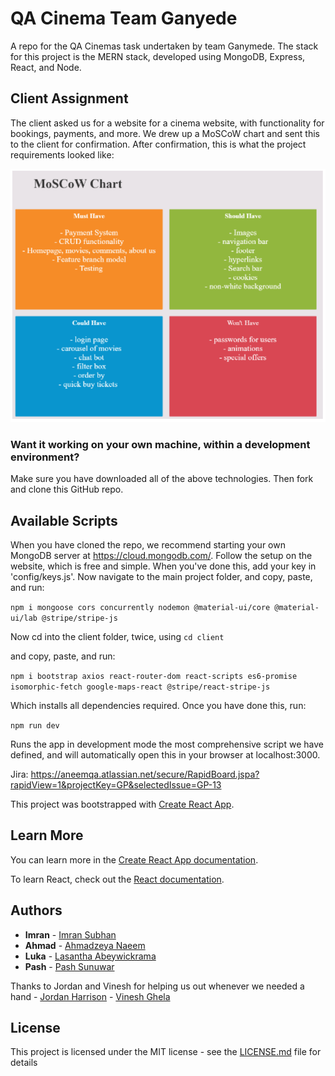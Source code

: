 # QA Cinema Team Ganyede 

A repo for the QA Cinemas task undertaken by team Ganymede. The stack for this project is the MERN stack, developed using MongoDB, Express, React, and Node.

## Client Assignment

The client asked us for a website for a cinema website, with functionality for bookings, payments, and more. We drew up a MoSCoW chart and sent this to the client for confirmation. After confirmation, this is what the project requirements looked like:

![MoSCoW](https://github.com/Ganymede-QA/QACinema/blob/readMe-images/moscow.png)

### Want it working on your own machine, within a development environment?

Make sure you have downloaded all of the above technologies. Then fork and clone this GitHub repo.

## Available Scripts

When you have cloned the repo, we recommend starting your own MongoDB server at https://cloud.mongodb.com/. Follow the setup on the website, which is free and simple. When you've done this, add your key in 'config/keys.js'. Now navigate to the main project folder, and copy, paste, and run:

 `npm i mongoose cors concurrently nodemon @material-ui/core @material-ui/lab @stripe/stripe-js` 
 
 Now cd into the client folder, twice, using
 `cd client`
 
 and copy, paste, and run:
 
 `npm i bootstrap axios react-router-dom react-scripts es6-promise isomorphic-fetch google-maps-react @stripe/react-stripe-js`
 
Which installs all dependencies required. Once you have done this, run: 

 `npm run dev`

Runs the app in development mode the most comprehensive script we have defined, and will automatically open this in your browser at localhost:3000. 

Jira: https://aneemqa.atlassian.net/secure/RapidBoard.jspa?rapidView=1&projectKey=GP&selectedIssue=GP-13

This project was bootstrapped with [Create React App](https://github.com/facebook/create-react-app).

## Learn More

You can learn more in the [Create React App documentation](https://facebook.github.io/create-react-app/docs/getting-started).

To learn React, check out the [React documentation](https://reactjs.org/).

## Authors

* **Imran** - [Imran Subhan](https://github.com/Imran-Subhan)
* **Ahmad** - [Ahmadzeya Naeem](https://github.com/AhmadNaeemQA)
* **Luka** - [Lasantha Abeywickrama](https://github.com/LukaAbeyQA)
* **Pash** - [Pash Sunuwar](https://github.com/PashSunuwar)

Thanks to Jordan and Vinesh for helping us out whenever we needed a hand - [Jordan Harrison](https://github.com/JHarry444) - [Vinesh Ghela](https://github.com/VineshGhela)


## License

This project is licensed under the MIT license - see the [LICENSE.md](LICENSE.md) file for details
